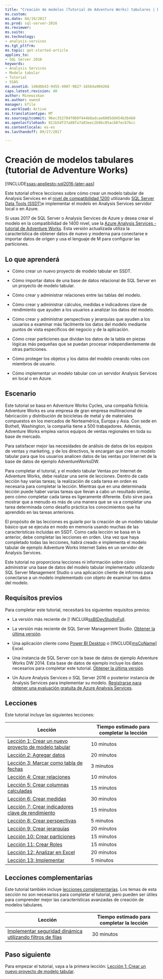 ```yaml
---
title: "Creación de modelos (Tutorial de Adventure Works) tabulares | Documentos de Microsoft"
ms.custom: 
ms.date: 04/19/2017
ms.prod: sql-server-2016
ms.reviewer: 
ms.suite: 
ms.technology:
- analysis-services
ms.tgt_pltfrm: 
ms.topic: get-started-article
applies_to:
- SQL Server 2016
keywords:
- Analysis Services
- Modelo tabular
- Tutorial
- SSAS
ms.assetid: 140d0b43-9455-4907-9827-16564a904268
caps.latest.revision: 40
author: Minewiskan
ms.author: owend
manager: kfile
ms.workload: Active
ms.translationtype: MT
ms.sourcegitcommit: 96ec352784f060f444b8adcae6005dd454b3b460
ms.openlocfilehash: 811b5df37a88fa7a03eec2b9bc05acb87ec67bcc
ms.contentlocale: es-es
ms.lasthandoff: 09/27/2017

---
```

# <a name="tabular-modeling-adventure-works-tutorial"></a>Creación de modelos tabulares (tutorial de Adventure Works)
[!INCLUDE[ssas-appliesto-sql2016-later-aas](../includes/ssas-appliesto-sql2016-later-aas.md)]

Este tutorial ofrece lecciones sobre cómo crear un modelo tabular de Analysis Services en el [nivel de compatibilidad 1200](../analysis-services/tabular-models/compatibility-level-for-tabular-models-in-analysis-services.md) utilizando [SQL Server Data Tools (SSDT)](https://docs.microsoft.com/sql/ssdt/download-sql-server-data-tools-ssdt)e implementar el modelo en Analysis Services servidor local o en Azure.  
 
Si usas 2017 de SQL Server o Analysis Services de Azure y desea crear el modelo en la compatibilidad de 1400 nivel, use la [Azure Analysis Services - tutorial de Adventure Works](https://review.docs.microsoft.com/azure/analysis-services/tutorials/aas-adventure-works-tutorial?branch=master). Esta versión actualizada utiliza la característica de obtener datos de nuevo y moderna para conectarse e importar datos de origen y usa el lenguaje de M para configurar las particiones.
 
  
## <a name="what-youll-learn"></a>Lo que aprenderá   
  
-   Cómo crear un nuevo proyecto de modelo tabular en SSDT.
  
-   Cómo importar datos de una base de datos relacional de SQL Server en un proyecto de modelo tabular.  
  
-   Cómo crear y administrar relaciones entre las tablas del modelo.  
  
-   Cómo crear y administrar cálculos, medidas e indicadores clave de rendimiento que ayuden a los usuarios a analizar los datos del modelo.  
  
-   Cómo crear y administrar perspectivas y jerarquías que ayuden a los usuarios a examinar más fácilmente los datos del modelo mediante puntos de vista específicos del negocio y de la aplicación.  
  
-   Cómo crear particiones que dividan los datos de la tabla en piezas lógicas más pequeñas que se puedan procesar independientemente de otras particiones.  
  
-   Cómo proteger los objetos y los datos del modelo creando roles con miembros de usuario.  
  
-   Cómo implementar un modelo tabular con un servidor Analysis Services en local o en Azure.  
  
## <a name="scenario"></a>Escenario  
Este tutorial se basa en Adventure Works Cycles, una compañía ficticia. Adventure Works es una empresa de gran empresa multinacional de fabricación y distribución de bicicletas de metal y de materiales compuestos en los mercados de Norteamérica, Europa y Asia. Con sede en Bothell, Washington, la compañía tiene a 500 trabajadores. Además, Adventure Works emplea varios equipos de ventas regionales en toda su base de mercado.  
  
Para satisfacer mejor las necesidades de análisis de datos de los equipos de ventas y marketing, y de los directivos, le encargan que cree un modelo tabular para que los usuarios analicen datos de las ventas por Internet de la base de datos de ejemplo AdventureWorksDW.  
  
Para completar el tutorial, y el modelo tabular Ventas por Internet de Adventure Works, debe realizar una serie de lecciones. Dentro de cada lección hay varias tareas; la realización de cada tarea en orden es necesaria para completar la lección. Mientras que en una determinada lección puede haber varias tareas que llevan a cabo un resultado similar, pero cómo completar cada tarea es ligeramente diferente. Esto sirve para mostrar que a menudo es más de una manera que se va a completar una tarea determinada como desafío práctica los conocimientos que ha aprendido en las tareas anteriores.  
  
El propósito de las lecciones es guiarle por la creación de un modelo tabular básico que se ejecuta en modo en memoria usando muchas de las características incluidas en SSDT. Como cada lección se basa en la anterior, debe completar las lecciones en orden. Una vez que haya completado todas las lecciones, habrá creado e implementa el modelo tabular de ejemplo Adventure Works Internet Sales en un servidor de Analysis Services.  
  
Este tutorial no proporciona lecciones ni información sobre cómo administrar una base de datos del modelo tabular implementado utilizando SQL Server Management Studio o una aplicación cliente de informes para conectarse a un modelo implementado con objeto de examinar los datos del modelo.  
  
## <a name="prerequisites"></a>Requisitos previos  
Para completar este tutorial, necesitará los siguientes requisitos previos:  
  
-   La versión más reciente de [! INCLUIR[ssBIDevStudioFull](../ssdt/download-sql-server-data-tools-ssdt.md).

-   La versión más reciente de SQL Server Management Studio. [Obtener la última versión](https://docs.microsoft.com/sql/ssms/download-sql-server-management-studio-ssms). 
  
-   Una aplicación cliente como [Power BI Desktop](https://powerbi.microsoft.com/desktop/) o [!INCLUDE[msCoName](../includes/msconame-md.md)] Excel.    
  
-   Una instancia de SQL Server con la base de datos de ejemplo Adventure Works DW 2014. Esta base de datos de ejemplo incluye los datos necesarios para completar este tutorial. [Obtener la última versión](http://go.microsoft.com/fwlink/?LinkID=335807).  
  

-   Un Azure Analysis Services o SQL Server 2016 o posterior instancia de Analysis Services para implementar su modelo. [Registrarse para obtener una evaluación gratuita de Azure Analysis Services](https://azure.microsoft.com/services/analysis-services/).
  
## <a name="lessons"></a>Lecciones  
Este tutorial incluye las siguientes lecciones:  
  
|Lección|Tiempo estimado para completar la lección|  
|----------|------------------------------|  
|[Lección 1: Crear un nuevo proyecto de modelo tabular](../analysis-services/lesson-1-create-a-new-tabular-model-project.md)|10 minutos|  
|[Lección 2: Agregar datos](../analysis-services/lesson-2-add-data.md)|20 minutos|  
|[Lección 3: Marcar como tabla de fechas](../analysis-services/lesson-3-mark-as-date-table.md)|3 minutos|  
|[Lección 4: Crear relaciones](../analysis-services/lesson-4-create-relationships.md)|10 minutos|  
|[Lección 5: Crear columnas calculadas](../analysis-services/lesson-5-create-calculated-columns.md)|15 minutos|
|[Lección 6: Crear medidas](../analysis-services/lesson-6-create-measures.md)|30 minutos|  
|[Lección 7: Crear indicadores clave de rendimiento](../analysis-services/lesson-7-create-key-performance-indicators.md)|15 minutos|  
|[Lección 8: Crear perspectivas](../analysis-services/lesson-8-create-perspectives.md)|5 minutos|  
|[Lección 9: Crear jerarquías](../analysis-services/lesson-9-create-hierarchies.md)|20 minutos|  
|[Lección 10: Crear particiones](../analysis-services/lesson-10-create-partitions.md)|15 minutos|  
|[Lección 11: Crear Roles](../analysis-services/lesson-11-create-roles.md)|15 minutos|  
|[Lección 12: Analizar en Excel](../analysis-services/lesson-12-analyze-in-excel.md)|20 minutos| 
|[Lección 13: Implementar](../analysis-services/lesson-13-deploy.md)|5 minutos|  
  
## <a name="supplemental-lessons"></a>Lecciones complementarias  
Este tutorial también incluye [lecciones complementarias](http://msdn.microsoft.com/library/2018456f-b4a6-496c-89fb-043c62d8b82e). Los temas de esta sección no son necesarios para completar el tutorial, pero pueden ser útiles para comprender mejor las características avanzadas de creación de modelos tabulares.  
  
|Lección|Tiempo estimado para completar la lección|  
|----------|------------------------------|  
|[Implementar seguridad dinámica utilizando filtros de filas](../analysis-services/supplemental-lesson-implement-dynamic-security-by-using-row-filters.md)|30 minutos|  

  
## <a name="next-step"></a>Paso siguiente  
Para empezar el tutorial, vaya a la primera lección: [Lección 1: Crear un nuevo proyecto de modelo tabular](../analysis-services/lesson-1-create-a-new-tabular-model-project.md).  
  
  
  


